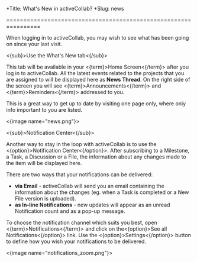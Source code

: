 *Title: What's New in activeCollab?
*Slug: news

================================================================

When logging in to activeCollab, you may wish to see what has been going on since your last visit. 

<{sub}>Use the What's New tab<{/sub}>

This tab will be available in your <{term}>Home Screen<{/term}> after you log in to activeCollab. All the latest events related to the projects that you are assigned to will be displayed here as **News Thread**. On the right side of the screen you will see <{term}>Announcements<{/term}> and <{term}>Reminders<{/term}> addressed to you.

This is a great way to get up to date by visiting one page only, where only info important to you are listed.

<{image name="news.png"}>

<{sub}>Notification Center<{/sub}>

Another way to stay in the loop with activeCollab is to use the <{option}>Notification Center<{/option}>. After subscribing to a Milestone, a Task, a Discussion or a File, the information about any changes made to the item will be displayed here.

There are two ways that your notifications can be delivered:

- **via Email** - activeCollab will send you an email containing the information about the changes (eg. when a Task is completed or a New File version is uploaded).
- **as In-line Notifications** - new updates will appear as an unread Notification count and as a pop-up message.

To choose the notification channel which suits you best, open <{term}>Notifications<{/term}> and click on the<{option}>See all Notifications<{/option}> link. Use the <{option}>Settings<{/option}> button to define how you wish your notifications to be delivered.

<{image name="notifications_zoom.png"}>